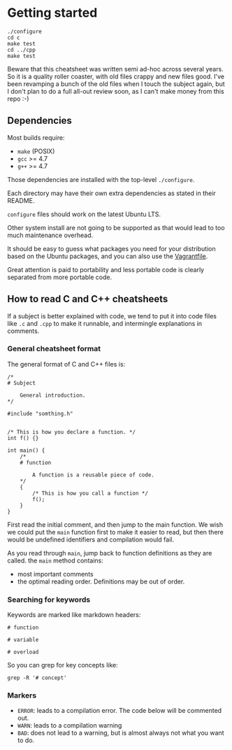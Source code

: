 # Getting started

    ./configure
    cd c
    make test
    cd ../cpp
    make test

Beware that this cheatsheet was written semi ad-hoc across several years. So it is a quality roller coaster, with old files crappy and new files good. I've been revamping a bunch of the old files when I touch the subject again, but I don't plan to do a full all-out review soon, as I can't make money from this repo :-)

## Dependencies

Most builds require:

- `make` (POSIX)
- `gcc` >= 4.7
- `g++` >= 4.7

Those dependencies are installed with the top-level `./configure`.

Each directory may have their own extra dependencies as stated in their README.

`configure` files should work on the latest Ubuntu LTS.

Other system install are not going to be supported as that would lead to too much maintenance overhead.

It should be easy to guess what packages you need for your distribution based on the Ubuntu packages, and you can also use the [Vagrantfile](Vagrantfile).

Great attention is paid to portability and less portable code is clearly separated from more portable code.

## How to read C and C++ cheatsheets

If a subject is better explained with code, we tend to put it into code files like `.c` and `.cpp` to make it runnable, and intermingle explanations in comments.

### General cheatsheet format

The general format of C and C++ files is:

    /*
    # Subject

        General introduction.
    */

    #include "somthing.h"


    /* This is how you declare a function. */
    int f() {}

    int main() {
        /*
        # function

            A function is a reusable piece of code.
        */
        {
            /* This is how you call a function */
            f();
        }
    }

First read the initial comment, and then jump to the main function. We wish we could put the `main` function first to make it easier to read, but then there would be undefined identifiers and compilation would fail.

As you read through `main`, jump back to function definitions as they are called. the `main` method contains:

- most important comments
- the optimal reading order. Definitions may be out of order.

### Searching for keywords

Keywords are marked like markdown headers:

    # function

    # variable

    # overload

So you can grep for key concepts like:

    grep -R '# concept'

### Markers

- `ERROR`: leads to a compilation error. The code below will be commented out.
- `WARN`: leads to a compilation warning
- `BAD`: does not lead to a warning, but is almost always not what you want to do.
